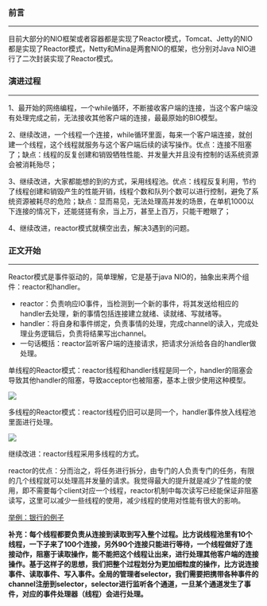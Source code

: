 ### 前言

------

目前大部分的NIO框架或者容器都是实现了Reactor模式，Tomcat、Jetty的NIO都是实现了Reactor模式，Netty和Mina是两套NIO的框架，也分别对Java NIO进行了二次封装实现了Reactor模式。

### 演进过程

------

1、最开始的网络编程，一个while循环，不断接收客户端的连接，当这个客户端没有处理完成之前，无法接收其他客户端的连接，最最原始的BIO模型。

2、继续改进，一个线程一个连接，while循环里面，每来一个客户端连接，就创建一个线程，这个线程就服务与这个客户端后续的读写操作。优点：连接不阻塞了；缺点：线程的反复创建和销毁牺牲性能、并发量大并且没有控制的话系统资源会被消耗殆尽；

3、继续改进，大家都能想的到的方式，采用线程池。优点：线程反复利用，节约了线程创建和销毁产生的性能开销，线程个数和队列个数可以进行控制，避免了系统资源被耗尽的危险；缺点：显而易见，无法处理高并发的场景，在单机1000以下连接的情况下，还能搓搓有余，当上万，甚至上百万，只能干瞪眼了；

4、继续改进，reactor模式就横空出去，解决3遇到的问题。

### 正文开始

------

Reactor模式是事件驱动的，简单理解，它是基于java NIO的，抽象出来两个组件：reactor和handler。

- reactor：负责响应IO事件，当检测到一个新的事件，将其发送给相应的handler去处理，新的事情包括连接建立就绪、读就绪、写就绪等。
- handler：将自身和事件绑定，负责事情的处理，完成channel的读入，完成处理业务逻辑后，负责将结果写出channel。
- 一句话概括：reactor监听客户端的连接请求，把请求分派给各自的handler做处理。

单线程的Reactor模式：reactor线程和handler线程是同一个，handler的阻塞会导致其他handler的阻塞，导致acceptor也被阻塞，基本上很少使用这种模型。

![](https://tva1.sinaimg.cn/large/006y8mN6ly1g8250ktth0j30fe07fdg6.jpg)

多线程的Reactor模式：reactor线程仍旧可以是同一个，handler事件放入线程池里面进行处理。

![](https://tva1.sinaimg.cn/large/006y8mN6ly1g8251p2j6nj30fe09kwey.jpg)

继续改进：reactor线程采用多线程的方式。

reactor的优点：分而治之，将任务进行拆分，由专门的人负责专门的任务，有限的几个线程就可以处理高并发量的请求。我觉得最大的提升就是减少了性能的使用，即不需要每个client对应一个线程，reactor机制中每次读写已经能保证非阻塞读写，这里可以减少一些线程的使用，减少线程的使用对性能有很大的影响。

[举例：银行的例子](https://mp.weixin.qq.com/s/dFumpp1wBO1NWes3AxVBRw)

**补充：每个线程都要负责从连接到读取到写入整个过程。比方说线程池里有10个线程，一下子来了100个连接，另外90个连接只能进行等待，一个线程做好了连接动作，阻塞于读取操作，能不能把这个线程让出来，进行处理其他客户端的连接操作。基于这样子的思想，我们把整个过程划分为更加细粒度的操作，比方说连接事件、读取事件、写入事件。全局的管理者selector，我们需要把携带各种事件的channel注册到selector，selector进行监听各个通道，一旦某个通道发生了事件，对应的事件处理器（线程）会进行处理。**